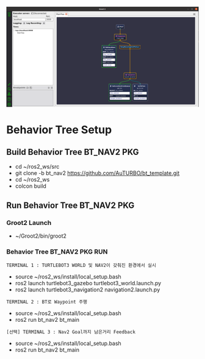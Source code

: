 ![./fig/BT_NAV2_groot.png](./fig/BT_NAV2_groot.png)

# Behavior Tree Setup

## Build Behavior Tree BT_NAV2 PKG

- cd ~/ros2_ws/src
- git clone -b bt_nav2 https://github.com/AuTURBO/bt_template.git
- cd ~/ros2_ws
- colcon build

## Run Behavior Tree BT_NAV2 PKG

### Groot2 Launch

- ~/Groot2/bin/groot2

### Behavior Tree BT_NAV2 PKG RUN

`TERMINAL 1 : TURTLEBOT3 WORLD 및 NAV2이 갖춰진 환경에서 실시`

- source ~/ros2_ws/install/local_setup.bash
- ros2 launch turtlebot3_gazebo turtlebot3_world.launch.py
- ros2 launch turtlebot3_navigation2 navigation2.launch.py

`TERMINAL 2 : BT로 Waypoint 주행`

- source ~/ros2_ws/install/local_setup.bash
- ros2 run bt_nav2 bt_main

`[선택] TERMINAL 3 : Nav2 Goal까지 남은거리 Feedback`

- source ~/ros2_ws/install/local_setup.bash
- ros2 run bt_nav2 bt_main
